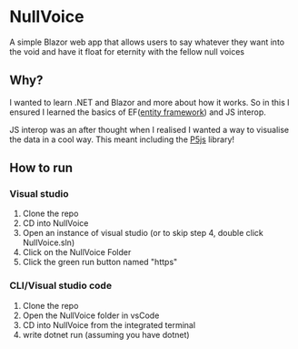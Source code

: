 # NullVoice

A simple Blazor web app that allows users to say whatever they want into the void and have it float for eternity with the fellow null voices

## Why?

I wanted to learn .NET and Blazor and more about how it works. So in this I ensured I learned the basics of EF([entity framework](https://learn.microsoft.com/en-us/aspnet/core/blazor/blazor-ef-core?view=aspnetcore-9.0)) and JS interop.

JS interop was an after thought when I realised I wanted a way to visualise the data in a cool way. This meant including the [P5js](https://p5js.org/) library!

## How to run


### Visual studio

1. Clone the repo
2. CD into NullVoice
3. Open an instance of visual studio (or to skip step 4, double click NullVoice.sln)
4. Click on the NullVoice Folder
5. Click the green run button named "https"

### CLI/Visual studio code

1. Clone the repo
2. Open the NullVoice folder in vsCode
3. CD into NullVoice from the integrated terminal
4. write dotnet run (assuming you have dotnet)

